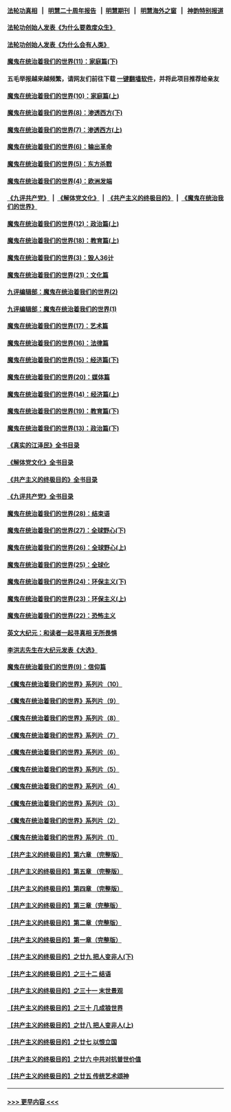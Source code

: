 #### [法轮功真相](https://github.com/gfw-breaker/truth/blob/master/README.md?t=0) &nbsp;&nbsp;|&nbsp;&nbsp; [明慧二十周年报告](https://github.com/gfw-breaker/mh-reports/blob/master/README.md?t=0) &nbsp;&nbsp;|&nbsp;&nbsp;[明慧期刊](https://github.com/gfw-breaker/mh-qikan) &nbsp;&nbsp;|&nbsp;&nbsp; [明慧海外之窗](https://github.com/gfw-breaker/mh-news/blob/master/README.md?t=0) &nbsp;&nbsp;|&nbsp;&nbsp; [神韵特别报道](https://github.com/gfw-breaker/mh-news/blob/master/shenyun.md?t=0)
#### [法轮功创始人发表《为什么要救度众生》](../pages/nsc422/n13975246.md?t=06061843) 
#### [法轮功创始人发表《为什么会有人类》](../pages/nsc422/n13912117.md?t=06061843) 
#### [魔鬼在统治着我们的世界(11)：家庭篇(下)](../pages/nsc422/n10440961.md?t=06061843) 
#### 五毛举报越来越频繁，请网友们前往下载 [一键翻墙软件](https://github.com/gfw-breaker/ssr-accounts)，并将此项目推荐给亲友
#### [魔鬼在统治着我们的世界(10)：家庭篇(上)](../pages/nsc422/n10435448.md?t=06061843) 
#### [魔鬼在统治着我们的世界(8)：渗透西方(下)](../pages/nsc422/n10429603.md?t=06061843) 
#### [魔鬼在统治着我们的世界(7)：渗透西方(上)](../pages/nsc422/n10426013.md?t=06061843) 
#### [魔鬼在统治着我们的世界(6)：输出革命](../pages/nsc422/n10421536.md?t=06061843) 
#### [魔鬼在统治着我们的世界(5)：东方杀戮](../pages/nsc422/n10417707.md?t=06061843) 
#### [魔鬼在统治着我们的世界(4)：欧洲发端](../pages/nsc422/n10414890.md?t=06061843) 
#### [《九评共产党》](https://github.com/begood0513/9ping.md/blob/master/README.md) &nbsp;|&nbsp; [《解体党文化》](../../../../jtdwh.md/blob/master/README.md)  &nbsp;|&nbsp; [《共产主义的终极目的》](../../../../gczydzjmd.md/blob/master/README.md) &nbsp;|&nbsp; [《魔鬼在统治我们的世界》](../../../../mgztzwmdsj.md/blob/master/README.md) 
#### [魔鬼在统治着我们的世界(12)：政治篇(上)](../pages/nsc422/n10444576.md?t=06061843) 
#### [魔鬼在统治着我们的世界(18)：教育篇(上)](../pages/nsc422/n10526970.md?t=06061843) 
#### [魔鬼在统治着我们的世界(3)：毁人36计](../pages/nsc422/n10411583.md?t=06061843) 
#### [魔鬼在统治着我们的世界(21)：文化篇](../pages/nsc422/n10597706.md?t=06061843) 
#### [九评编辑部：魔鬼在统治着我们的世界(2)](../pages/nsc422/n10410036.md?t=06061843) 
#### [九评编辑部：魔鬼在统治着我们的世界(1)](../pages/nsc422/n10406825.md?t=06061843) 
#### [魔鬼在统治着我们的世界(17)：艺术篇](../pages/nsc422/n10499093.md?t=06061843) 
#### [魔鬼在统治着我们的世界(16)：法律篇](../pages/nsc422/n10485969.md?t=06061843) 
#### [魔鬼在统治着我们的世界(15)：经济篇(下)](../pages/nsc422/n10469975.md?t=06061843) 
#### [魔鬼在统治着我们的世界(20)：媒体篇](../pages/nsc422/n10586579.md?t=06061843) 
#### [魔鬼在统治着我们的世界(14)：经济篇(上)](../pages/nsc422/n10457370.md?t=06061843) 
#### [魔鬼在统治着我们的世界(19)：教育篇(下)](../pages/nsc422/n10564808.md?t=06061843) 
#### [魔鬼在统治着我们的世界(13)：政治篇(下)](../pages/nsc422/n10448270.md?t=06061843) 
#### [《真实的江泽民》全书目录](../pages/nsc422/n13721399.md?t=06061843) 
#### [《解体党文化》全书目录](../pages/nsc422/n13721157.md?t=06061843) 
#### [《共产主义的终极目的》全书目录](../pages/nsc422/n13721048.md?t=06061843) 
#### [《九评共产党》全书目录](../pages/nsc422/n13708085.md?t=06061843) 
#### [魔鬼在统治着我们的世界(28)：结束语](../pages/nsc422/n10936246.md?t=06061843) 
#### [魔鬼在统治着我们的世界(27)：全球野心(下)](../pages/nsc422/n10928319.md?t=06061843) 
#### [魔鬼在统治着我们的世界(26)：全球野心(上)](../pages/nsc422/n10900318.md?t=06061843) 
#### [魔鬼在统治着我们的世界(25)：全球化](../pages/nsc422/n10788205.md?t=06061843) 
#### [魔鬼在统治着我们的世界(24)：环保主义(下)](../pages/nsc422/n10695307.md?t=06061843) 
#### [魔鬼在统治着我们的世界(23)：环保主义(上)](../pages/nsc422/n10688613.md?t=06061843) 
#### [魔鬼在统治着我们的世界(22)：恐怖主义](../pages/nsc422/n10614727.md?t=06061843) 
#### [英文大纪元：和读者一起寻真相 无所畏惧](../pages/nsc422/n12542027.md?t=06061843) 
#### [李洪志先生在大纪元发表《大选》](../pages/nsc422/n12534746.md?t=06061843) 
#### [魔鬼在统治着我们的世界(9)：信仰篇](../pages/nsc422/n10432159.md?t=06061843) 
#### [《魔鬼在统治着我们的世界》系列片（10）](../pages/nsc422/n12292670.md?t=06061843) 
#### [《魔鬼在统治着我们的世界》系列片（9）](../pages/nsc422/n12290859.md?t=06061843) 
#### [《魔鬼在统治着我们的世界》系列片（8）](../pages/nsc422/n12287445.md?t=06061843) 
#### [《魔鬼在统治着我们的世界》系列片（7）](../pages/nsc422/n12283425.md?t=06061843) 
#### [《魔鬼在统治着我们的世界》系列片（6）](../pages/nsc422/n12282314.md?t=06061843) 
#### [《魔鬼在统治着我们的世界》系列片（5）](../pages/nsc422/n12281419.md?t=06061843) 
#### [《魔鬼在统治着我们的世界》系列片（4）](../pages/nsc422/n12274024.md?t=06061843) 
#### [《魔鬼在统治着我们的世界》系列片（3）](../pages/nsc422/n12271322.md?t=06061843) 
#### [《魔鬼在统治着我们的世界》系列片（2）](../pages/nsc422/n12269049.md?t=06061843) 
#### [《魔鬼在统治着我们的世界》系列片（1）](../pages/nsc422/n12267575.md?t=06061843) 
#### [【共产主义的终极目的】第六章 （完整版）](../pages/nsc422/n11428913.md?t=06061843) 
#### [【共产主义的终极目的】第五章 （完整版）](../pages/nsc422/n11428912.md?t=06061843) 
#### [【共产主义的终极目的】第四章 （完整版）](../pages/nsc422/n11428907.md?t=06061843) 
#### [【共产主义的终极目的】第三章（完整版）](../pages/nsc422/n11428848.md?t=06061843) 
#### [【共产主义的终极目的】第二章（完整版）](../pages/nsc422/n11428831.md?t=06061843) 
#### [【共产主义的终极目的】第一章（完整版）](../pages/nsc422/n11417651.md?t=06061843) 
#### [【共产主义的终极目的】之廿九 把人变非人(下)](../pages/nsc422/n11344140.md?t=06061843) 
#### [【共产主义的终极目的】之三十二 结语](../pages/nsc422/n11360535.md?t=06061843) 
#### [【共产主义的终极目的】之三十一 末世景观](../pages/nsc422/n11351129.md?t=06061843) 
#### [【共产主义的终极目的】之三十 几成狼世界](../pages/nsc422/n11348280.md?t=06061843) 
#### [【共产主义的终极目的】之廿八 把人变非人(上)](../pages/nsc422/n11340492.md?t=06061843) 
#### [【共产主义的终极目的】之廿七 以恨立国](../pages/nsc422/n11336944.md?t=06061843) 
#### [【共产主义的终极目的】之廿六 中共对抗普世价值](../pages/nsc422/n11324785.md?t=06061843) 
#### [【共产主义的终极目的】之廿五 传统艺术颂神](../pages/nsc422/n11296396.md?t=06061843) 

----
#### [ >>> 更早内容 <<< ](../indexes/nsc422-earlier.md)
